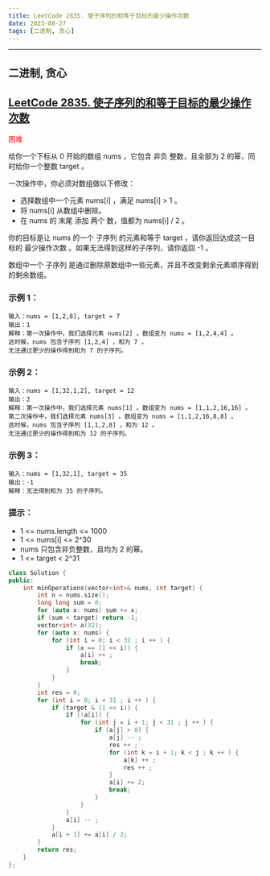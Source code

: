 ```yaml
---
title: LeetCode 2835. 使子序列的和等于目标的最少操作次数
date: 2023-08-27
tags: [二进制, 贪心]
---
```


---

## 二进制, 贪心

## [LeetCode 2835. 使子序列的和等于目标的最少操作次数](https://leetcode.cn/problems/minimum-operations-to-form-subsequence-with-target-sum/description/)

<font color=red>困难</font>

给你一个下标从 0 开始的数组 nums ，它包含 非负 整数，且全部为 2 的幂，同时给你一个整数 target 。

一次操作中，你必须对数组做以下修改：

+ 选择数组中一个元素 nums[i] ，满足 nums[i] > 1 。
+ 将 nums[i] 从数组中删除。
+ 在 nums 的 末尾 添加 两个 数，值都为 nums[i] / 2 。

你的目标是让 nums 的一个 子序列 的元素和等于 target ，请你返回达成这一目标的 最少操作次数 。如果无法得到这样的子序列，请你返回 -1 。

数组中一个 子序列 是通过删除原数组中一些元素，并且不改变剩余元素顺序得到的剩余数组。

### 示例 1：
```
输入：nums = [1,2,8], target = 7
输出：1
解释：第一次操作中，我们选择元素 nums[2] 。数组变为 nums = [1,2,4,4] 。
这时候，nums 包含子序列 [1,2,4] ，和为 7 。
无法通过更少的操作得到和为 7 的子序列。
```
### 示例 2：
```
输入：nums = [1,32,1,2], target = 12
输出：2
解释：第一次操作中，我们选择元素 nums[1] 。数组变为 nums = [1,1,2,16,16] 。
第二次操作中，我们选择元素 nums[3] 。数组变为 nums = [1,1,2,16,8,8] 。
这时候，nums 包含子序列 [1,1,2,8] ，和为 12 。
无法通过更少的操作得到和为 12 的子序列。
```
### 示例 3：
```
输入：nums = [1,32,1], target = 35
输出：-1
解释：无法得到和为 35 的子序列。
```

### 提示：

+ 1 <= nums.length <= 1000
+ 1 <= nums[i] <= 2^30
+ nums 只包含非负整数，且均为 2 的幂。
+ 1 <= target < 2^31

```cpp
class Solution {
public:
    int minOperations(vector<int>& nums, int target) {
        int n = nums.size();
        long long sum = 0;
        for (auto x: nums) sum += x;
        if (sum < target) return -1;
        vector<int> a(32);
        for (auto x: nums) {
            for (int i = 0; i < 32 ; i ++ ) {
                if (x == (1 << i)) {
                    a[i] ++ ;
                    break;
                }
            }
        }
        int res = 0;
        for (int i = 0; i < 31 ; i ++ ) {
            if (target & (1 << i)) {
                if (!a[i]) {
                    for (int j = i + 1; j < 31 ; j ++ ) {
                        if (a[j] > 0) {
                            a[j] -- ;
                            res ++ ;
                            for (int k = i + 1; k < j ; k ++ ) {
                                a[k] ++ ;
                                res ++ ;
                            }
                            a[i] += 2;
                            break;
                        }
                    }
                }
                a[i] -- ;
            }
            a[i + 1] += a[i] / 2;
        }
        return res;
    }
};
```